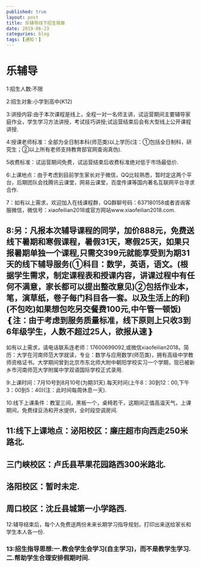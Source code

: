 ```yaml
---
published: true
layout: post
title: 乐辅导线下招生简章
date: 2019-06-23
categuries: blog
tags: [通知！]
---
```


# 乐辅导
1:招生人数:不限

2:招生对象:小学到高中(K12)

3:讲授内容:由于本次课程是线上，全程一对一名师主讲，试运营期间主要辅导家庭作业，学生学习方法讲授，考试技巧讲授;试运营结束后会有大型线上公开课程讲授.

4:授课老师标准：全部为全日制本科(师范类)以上学历(注：①包括全日制科，研究生；②以上所有老师支持教育部官网查询真伪).

5收费标准：试运营期间免费，试运营结束后收费标准绝对低于市场最低价.

6:上课地点：由于考虑到目前学生家长对于微信，QQ比较熟悉，暂时定这两个平台，后期团队会找腾讯云课堂，网易云课堂，百度传课等国内著名互联网平台寻求合作.

7：如有以上需求，欢迎加入在线课程群，QQ群聊号码：637180158或者咨询客服微信，微信号：xiaofeilian2018或官方网站www.xiaofeilian2018.com.

## 8:另：凡报本次辅导课程的同学，加价888元，免费送线下暑期和寒假课程，暑假31天，寒假25天，如果只报暑期单独一个课程,只需交399元就能享受到为期31天的线下辅导服务(①科目：数学，英语，语文。(根据学生需求，制定课程表和授课内容，讲课过程中有任何不满意，家长都可以提出整改意见)②包括作业本，笔，演草纸，卷子每门科目各一套。以及生活上的利)(不包吃)如果想包吃另交餐费100元,中午管一顿饭)❴注：由于考虑到服务质量标准，线下原则上只收3到6年级学生，人数不超过25人，欲报从速❵
如有以上需求，请电话联系连老师：17600699092,或微信xiaofeilian2018。简历：大学在河南师范大学就读，专业：数学与应用数学(师范类)，拥有高级中学教师资格证书。大学期间曾到北京市东北师大附中朝阳学校实习一个学期，现已被新乡市河南师范大学附属中学双语国际学校正式录用.

9:上课时间：7月10号到8月10号(为期31天).每天时间(上午8：30到12：00,下午3：00到5：40)(注：此时间每周休息一天).

10:线下上课条件：教室三间，黑板一个，桌椅若干，这期间正值高温天气，上课期间，免费绿豆汤和开水提供，全时段空调房间.

## 11:线下上课地点：泌阳校区：廉庄超市向西走250米路北.
## 三门峡校区：卢氏县苹果花园路西300米路北.
## 洛阳校区：暂时未定.
## 周口校区：沈丘县城第一小学路西.

12:辅导结束后，每个人免费送两份未来长期学习指导规划，打印出来送给家长和学生本人各一份.

### 13:招生指导思想:一.教会学生会学习(自主学习)，而不是教学生学习.二.帮助学生合理安排假期时间.


